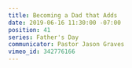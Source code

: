 ```yaml
---
title: Becoming a Dad that Adds
date: 2019-06-16 11:30:00 -07:00
position: 41
series: Father's Day
communicator: Pastor Jason Graves
vimeo_id: 342776166
---
```


